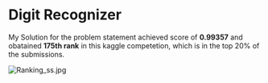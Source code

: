 # Digit Recognizer

My Solution for the problem statement achieved score of **0.99357** and obatained **175th rank** in this kaggle competetion, which is in the top 20% of the submissions.

![Ranking_ss.jpg](attachment:Ranking_ss.jpg)